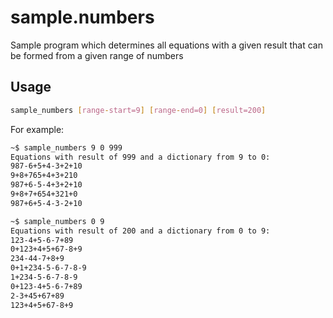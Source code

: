 # sample.numbers
Sample program which determines all equations with a given result that can be formed from a given range of numbers
## Usage
```sh
sample_numbers [range-start=9] [range-end=0] [result=200]
```

For example:

```sh
~$ sample_numbers 9 0 999
Equations with result of 999 and a dictionary from 9 to 0:
987-6+5+4-3+2+10
9+8+765+4+3+210
987+6-5-4+3+2+10
9+8+7+654+321+0
987+6+5-4-3-2+10

~$ sample_numbers 0 9
Equations with result of 200 and a dictionary from 0 to 9:
123-4+5-6-7+89
0+123+4+5+67-8+9
234-44-7+8+9
0+1+234-5-6-7-8-9
1+234-5-6-7-8-9
0+123-4+5-6-7+89
2-3+45+67+89
123+4+5+67-8+9
```
